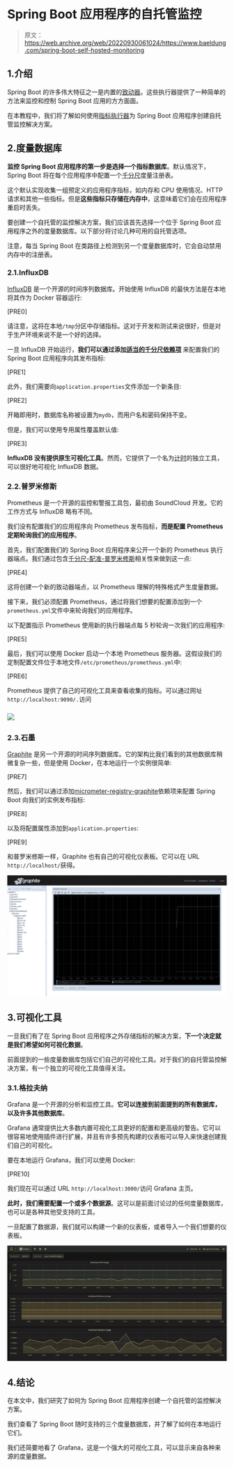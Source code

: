 # Spring Boot 应用程序的自托管监控

> 原文：<https://web.archive.org/web/20220930061024/https://www.baeldung.com/spring-boot-self-hosted-monitoring>

## 1.介绍

Spring Boot 的许多伟大特征之一是内置的[致动器](/web/20220524022349/https://www.baeldung.com/spring-boot-actuators)。这些执行器提供了一种简单的方法来监控和控制 Spring Boot 应用的方方面面。

在本教程中，我们将了解如何使用[指标执行器](https://web.archive.org/web/20220524022349/https://docs.spring.io/spring-boot/docs/current/reference/html/production-ready-metrics.html)为 Spring Boot 应用程序创建自托管监控解决方案。

## 2.度量数据库

**监控 Spring Boot 应用程序的第一步是选择一个指标数据库**。默认情况下，Spring Boot 将在每个应用程序中配置一个[千分尺](https://web.archive.org/web/20220524022349/https://micrometer.io/)度量注册表。

这个默认实现收集一组预定义的应用程序指标，如内存和 CPU 使用情况、HTTP 请求和其他一些指标。但是**这些指标只存储在内存中**，这意味着它们会在应用程序重启时丢失。

要创建一个自托管的监控解决方案，我们应该首先选择一个位于 Spring Boot 应用程序之外的度量数据库。以下部分将讨论几种可用的自托管选项。

注意，每当 Spring Boot 在类路径上检测到另一个度量数据库时，它会自动禁用内存中的注册表。

### 2.1.InfluxDB

[InfluxDB](https://web.archive.org/web/20220524022349/https://www.influxdata.com/products/influxdb-overview/) 是一个开源的时间序列数据库。开始使用 InfluxDB 的最快方法是在本地将其作为 Docker 容器运行:

[PRE0]

请注意，这将在本地`/tmp`分区中存储指标。这对于开发和测试来说很好，但是对于生产环境来说不是一个好的选择。

一旦 InfluxDB 开始运行，**我们可以通过添加[适当的千分尺依赖项](https://web.archive.org/web/20220524022349/https://search.maven.org/search?q=g:io.micrometer%20a:micrometer-registry-influx)** 来配置我们的 Spring Boot 应用程序向其发布指标:

[PRE1]

此外，我们需要向`application.properties`文件添加一个新条目:

[PRE2]

开箱即用时，数据库名称被设置为`mydb`，而用户名和密码保持不变。

但是，我们可以使用专用属性覆盖默认值:

[PRE3]

**InfluxDB 没有提供原生可视化工具**。然而，它提供了一个名为[计时](https://web.archive.org/web/20220524022349/https://docs.influxdata.com/chronograf/)的独立工具，可以很好地可视化 InfluxDB 数据。

### 2.2.普罗米修斯

Prometheus 是一个开源的监控和警报工具包，最初由 SoundCloud 开发。它的工作方式与 InfluxDB 略有不同。

我们没有配置我们的应用程序向 Prometheus 发布指标，**而是配置 Prometheus 定期轮询我们的应用程序**。

首先，我们配置我们的 Spring Boot 应用程序来公开一个新的 Prometheus 执行器端点。我们通过包含[千分尺-配准-普罗米修斯](https://web.archive.org/web/20220524022349/https://search.maven.org/search?q=g:io.micrometer%20a:micrometer-registry-prometheus)相关性来做到这一点:

[PRE4]

这将创建一个新的致动器端点，以 Prometheus 理解的特殊格式产生度量数据。

接下来，我们必须配置 Prometheus，通过将我们想要的配置添加到一个`prometheus.yml`文件中来轮询我们的应用程序。

以下配置指示 Prometheus 使用新的执行器端点每 5 秒轮询一次我们的应用程序:

[PRE5]

最后，我们可以使用 Docker 启动一个本地 Prometheus 服务器。这假设我们的定制配置文件位于本地文件`/etc/prometheus/prometheus.yml`中:

[PRE6]

Prometheus 提供了自己的可视化工具来查看收集的指标。可以通过网址`http://localhost:9090/.`访问

### [![](img/a6e71553f6b24089ea0f5f92fbce12cf.png)](/web/20220524022349/https://www.baeldung.com/wp-content/uploads/2019/09/self-hosted-monitoring-spring-boot-prometheus-dashboard-1024x434-1.jpg)

### 2.3.石墨

[Graphite](https://web.archive.org/web/20220524022349/https://graphiteapp.org/) 是另一个开源的时间序列数据库。它的架构比我们看到的其他数据库稍微复杂一些，但是使用 Docker，在本地运行一个实例很简单:

[PRE7]

然后，我们可以通过添加[micrometer-registry-graphite](https://web.archive.org/web/20220524022349/https://search.maven.org/search?q=g:io.micrometer%20a:micrometer-registry-graphite)依赖项来配置 Spring Boot 向我们的实例发布指标:

[PRE8]

以及将配置属性添加到`application.properties`:

[PRE9]

和普罗米修斯一样，Graphite 也有自己的可视化仪表板。它可以在 URL `http://localhost/`获得。

[![](img/dcae82d1f0e910567a017c7a055f6b16.png)](/web/20220524022349/https://www.baeldung.com/wp-content/uploads/2019/09/self-hosted-monitoring-spring-boot-graphite-dashboard-1024x564-1.jpg)

## 3.可视化工具

一旦我们有了在 Spring Boot 应用程序之外存储指标的解决方案，**下一个决定就是我们希望如何可视化数据**。

前面提到的一些度量数据库包括它们自己的可视化工具。对于我们的自托管监控解决方案，有一个独立的可视化工具值得关注。

### 3.1.格拉夫纳

Grafana 是一个开源的分析和监控工具。**它可以连接到前面提到的所有数据库，以及许多其他数据库**。

Grafana 通常提供比大多数内置可视化工具更好的配置和更高级的警告。它可以很容易地使用插件进行扩展，并且有许多预先构建的仪表板可以导入来快速创建我们自己的可视化。

要在本地运行 Grafana，我们可以使用 Docker:

[PRE10]

我们现在可以通过 URL `http://localhost:3000/`访问 Grafana 主页。

**此时，我们需要配置一个或多个数据源**。这可以是前面讨论过的任何度量数据库，也可以是各种其他受支持的工具。

一旦配置了数据源，我们就可以构建一个新的仪表板，或者导入一个我们想要的仪表板。

[![](img/fda0fa9e2a56b5e9a022694056c151d6.png)](/web/20220524022349/https://www.baeldung.com/wp-content/uploads/2019/09/self-hosted-monitoring-spring-boot-grafana-dashboard-1024x539-1.jpg)

## 4.结论

在本文中，我们研究了如何为 Spring Boot 应用程序创建一个自托管的监控解决方案。

我们查看了 Spring Boot 随时支持的三个度量数据库，并了解了如何在本地运行它们。

我们还简要地看了 Grafana，这是一个强大的可视化工具，可以显示来自各种来源的度量数据。